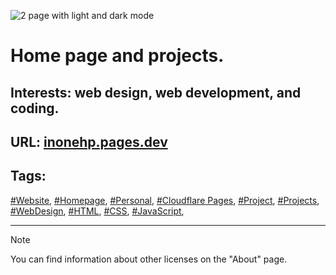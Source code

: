 <!-- README.md v.1.2.0 -->
  
![2 page with light and dark mode](github-banner.png)  
#  Home page and projects.
## Interests: web design, web development, and coding.
## URL: [inonehp.pages.dev](https://inonehp.pages.dev/)
  
## Tags:
[#Website](https://github.com/topics/website?o=desc&s=updated),
[#Homepage](https://github.com/topics/homepage?o=desc&s=updated),
[#Personal](https://github.com/topics/website?o=desc&s=updated),
[#Cloudflare Pages](https://github.com/topics/cloudflare-pages?o=desc&s=updated),
[#Project](https://github.com/topics/project?o=desc&s=updated),
[#Projects](https://github.com/topics/projects?o=desc&s=updated),
[#WebDesign](https://github.com/topics/webdesign?o=desc&s=updated),
[#HTML](https://github.com/topics/html?o=desc&s=updated),
[#CSS](https://github.com/topics/css?o=desc&s=updated),
[#JavaScript](https://github.com/topics/javascript?o=desc&s=updated),
  
---
  
> [!NOTE]
> You can find information about other licenses on the "About" page.
  
<!--### Screenshots:  

![light theme](/img/screenshot.png)
![dark theme](/img/screenshot2.png)
![setting page with list of color themes](/img/screenshot3.png)-->
